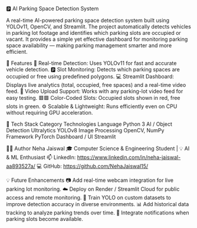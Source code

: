 🅿️ AI Parking Space Detection System

A real-time AI-powered parking space detection system built using YOLOv11, OpenCV, and Streamlit.
The project automatically detects vehicles in parking lot footage and identifies which parking slots are occupied or vacant.
It provides a simple yet effective dashboard for monitoring parking space availability — making parking management smarter and more efficient.

🚀 Features
🎯 Real-time Detection: Uses YOLOv11 for fast and accurate vehicle detection.
🅿️ Slot Monitoring: Detects which parking spaces are occupied or free using predefined polygons.
💻 Streamlit Dashboard: Displays live analytics (total, occupied, free spaces) and a real-time video feed.
🎥 Video Upload Support: Works with any parking-lot video feed for easy testing.
🟥🟩 Color-Coded Slots: Occupied slots shown in red, free slots in green.
⚙️ Scalable & Lightweight: Runs efficiently even on CPU without requiring GPU acceleration.

🧠 Tech Stack
Category	Technologies
Language	Python 3
AI / Object Detection	Ultralytics YOLOv8
Image Processing	OpenCV, NumPy
Framework	PyTorch
Dashboard / UI	Streamlit

👨‍💻 Author
Neha Jaiswal
🎓 Computer Science & Engineering Student | 💡 AI & ML Enthusiast
📫 LinkedIn: https://www.linkedin.com/in/neha-jaiswal-aa893527a/
💻 GitHub: https://github.com/NehaJaiswal15/

💡 Future Enhancements
📷 Add real-time webcam integration for live parking lot monitoring.
☁️ Deploy on Render / Streamlit Cloud for public access and remote monitoring.
🧠 Train YOLO on custom datasets to improve detection accuracy in diverse environments.
📊 Add historical data tracking to analyze parking trends over time.
🔔 Integrate notifications when parking slots become available.

